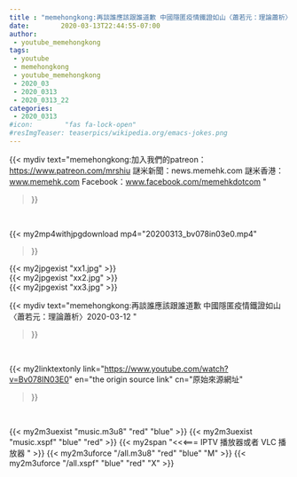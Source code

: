 ```yaml
---
title : "memehongkong:再談誰應該跟誰道歉 中國隱匿疫情鐵證如山〈蕭若元：理論蕭析〉2020-03-12 "
date:        2020-03-13T22:44:55-07:00
author:
 - youtube_memehongkong
tags:
 - youtube
 - memehongkong
 - youtube_memehongkong
 - 2020_03
 - 2020_0313
 - 2020_0313_22
categories:
 - 2020_0313
#icon:        "fas fa-lock-open"
#resImgTeaser: teaserpics/wikipedia.org/emacs-jokes.png
---
```


{{< mydiv text="memehongkong:加入我們的patreon：https://www.patreon.com/mrshiu 謎米新聞：news.memehk.com 謎米香港： www.memehk.com Facebook：www.facebook.com/memehkdotcom "
>}}
<br>


{{< my2mp4withjpgdownload mp4="20200313_bv078in03e0.mp4"
>}}

{{< my2jpgexist "xx1.jpg" >}}<br>
{{< my2jpgexist "xx2.jpg" >}}<br>
{{< my2jpgexist "xx3.jpg" >}}<br>



{{< mydiv text="memehongkong:再談誰應該跟誰道歉 中國隱匿疫情鐵證如山〈蕭若元：理論蕭析〉2020-03-12 "
>}}
<br>

{{< my2linktextonly link="https://www.youtube.com/watch?v=Bv078IN03E0"
en="the origin source link" cn="原始來源網址"
>}}


<br>

{{< my2m3uexist "music.m3u8" "red"  "blue" >}} {{< my2m3uexist "music.xspf" "blue" "red"  >}} {{< my2span "<<<=== IPTV 播放器或者 VLC 播放器 " >}} {{< my2m3uforce "/all.m3u8" "red"  "blue" "M" >}} {{< my2m3uforce "/all.xspf" "blue" "red"  "X" >}} 
